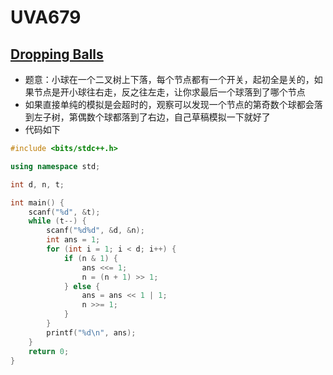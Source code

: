 # UVA679


## [Dropping Balls](https://vjudge.net/problem/UVA-679)

- 题意：小球在一个二叉树上下落，每个节点都有一个开关，起初全是关的，如果节点是开小球往右走，反之往左走，让你求最后一个球落到了哪个节点
- 如果直接单纯的模拟是会超时的，观察可以发现一个节点的第奇数个球都会落到左子树，第偶数个球都落到了右边，自己草稿模拟一下就好了
- 代码如下

```c++
#include <bits/stdc++.h>

using namespace std;

int d, n, t;

int main() {
    scanf("%d", &t);
    while (t--) {
        scanf("%d%d", &d, &n);
        int ans = 1;
        for (int i = 1; i < d; i++) {
            if (n & 1) {
                ans <<= 1;
                n = (n + 1) >> 1;
            } else {
                ans = ans << 1 | 1;
                n >>= 1;
            }
        }
        printf("%d\n", ans);
    }
    return 0;
}
```

